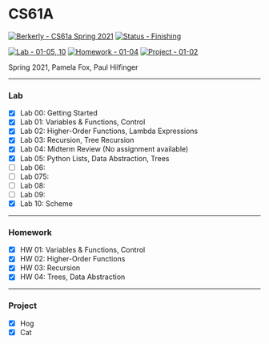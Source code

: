 # CS61A 

[![Berkerly - CS61a Spring 2021](https://img.shields.io/badge/Berkerly-CS61a_Spring_2021-blue?style=for-the-badge)](https://)
[![Status - Finishing](https://img.shields.io/badge/Status-Finishing-red?style=for-the-badge)](https://)

[![Lab - 01-05, 10](https://img.shields.io/badge/Lab-01--05%2C_10-success?style=for-the-badge)](https://)
[![Homework - 01-04](https://img.shields.io/badge/Homework-01--04-success?style=for-the-badge)](https://)
[![Project - 01-02](https://img.shields.io/badge/Lab-01--02-success?style=for-the-badge)](https://)

Spring 2021, Pamela Fox, Paul Hilfinger 

---

### Lab
- [x] Lab 00: Getting Started
- [x] Lab 01: Variables & Functions, Control
- [x] Lab 02: Higher-Order Functions, Lambda Expressions
- [x] Lab 03: Recursion, Tree Recursion
- [x] Lab 04: Midterm Review (No assignment available)
- [x] Lab 05: Python Lists, Data Abstraction, Trees
- [ ] Lab 06:
- [ ] Lab 075:
- [ ] Lab 08:
- [ ] Lab 09:
- [x] Lab 10: Scheme

---

### Homework
- [x] HW 01: Variables & Functions, Control
- [x] HW 02: Higher-Order Functions
- [x] HW 03: Recursion
- [x] HW 04: Trees, Data Abstraction

---

### Project
- [x] Hog
- [x] Cat
